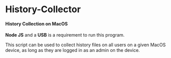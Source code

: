 # History-Collector
#### <p>History Collection on MacOS<br>
**Node JS** and a **USB** is a requirement to run this program.</p>

This script can be used to collect history files on all users on a given MacOS device, as long as they are logged in as an admin on the device.
